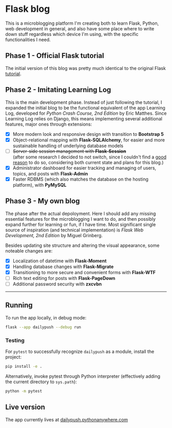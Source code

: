 # Flask blog

This is a microblogging platform I'm creating both to learn Flask, Python,
web development in general, and also have some place where to write down stuff
regardless which device I'm using, with the specific functionalities I need.

## Phase 1 - Official Flask tutorial

The initial version of this blog was pretty much identical to the original
Flask [tutorial].

[tutorial]: <https://flask.palletsprojects.com/en/2.2.x/tutorial/>

## Phase 2 - Imitating Learning Log

This is the main development phase. Instead of just following the tutorial,
I expanded the initial blog to be the functional equivalent of the app
Learning Log, developed for _Python Crash Course, 2nd Edition_ by Eric
Matthes. Since Learning Log relies on Django, this means implementing several
additional features, major ones through extensions:

- [x] More modern look and responsive design with transition to __Bootstrap 5__
- [x] Object-relational mapping with __Flask-SQLAlchemy__, for easier and more
sustainable handling of underlying database models
- [ ] ~~Server-side session management with __Flask-Session__~~  
(after some research I decided to not switch, since I couldn't find a [good
reason](https://stackoverflow.com/questions/3948975/why-store-sessions-on-the-server-instead-of-inside-a-cookie)
to do so, considering both current state and plans for this blog.)
- [x] Administrator dashboard for easier tracking and managing of users,
topics, and posts with __Flask-Admin__
- [x] Faster RDBMS (which also matches the database on the hosting platform), with __PyMySQL__

## Phase 3 - My own blog

The phase after the actual depoloyment.
Here I should add any missing essential features for the microblogging I want to do,
and then possibly expand further for learning or fun, if I have time.
Most significant single source of inspiration (and technical implementation) is
_Flask Web Development, 2nd Edition_ by Miguel Grinberg.

Besides updating site structure and altering the visual appearance, some noteable
changes are:

- [x] Localization of datetime with __Flask-Moment__
- [x] Handling database changes with __Flask-Migrate__
- [x] Transitioning to more secure and convenient forms with __Flask-WTF__
- [ ] Rich text editing for posts with __Flask-PageDown__
- [ ] Additional password security with __zxcvbn__

---

## Running

To run the app locally, in debug mode:

```bash
flask --app dailypush --debug run
```

### Testing

For `pytest` to successfully recognize `dailypush` as a module, install the project:

```bash
pip install -e .
```

Alternatively, invoke pytest through Python interpreter (effectively adding the current directory to `sys.path`):

```bash
python -m pytest
```

## Live version

The app currently lives at [dailypush.pythonanywhere.com](dailypush.pythonanywhere.com)
